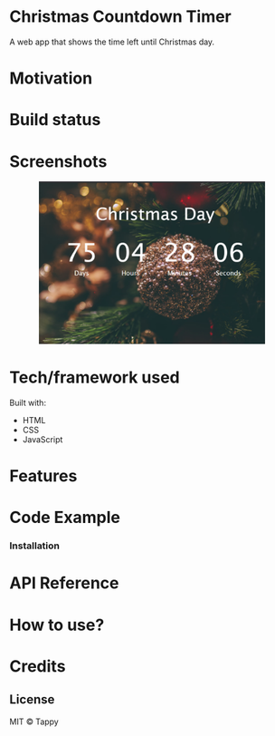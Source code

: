 # Christmas Countdown Timer
A web app that shows the time left until Christmas day.  

# Motivation
# Build status
# Screenshots

<p align="center">
<img src="Xmastimer.png" width="400">
</p>

# Tech/framework used
Built with: 
- HTML
- CSS
- JavaScript

# Features
# Code Example
### Installation

# API Reference
# How to use?
# Credits

License
----

MIT © Tappy
